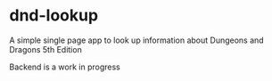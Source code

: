 
# dnd-lookup
A simple single page app to look up information about Dungeons and Dragons 5th Edition

Backend is a work in progress

